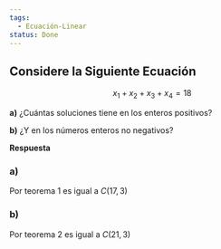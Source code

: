 ```yaml
---
tags:
  - Ecuación-Linear
status: Done
---
```


## Considere la Siguiente Ecuación

$$
x_1 + x_2 + x_3 + x_4 = 18
$$

**a)** ¿Cuántas soluciones tiene en los enteros positivos?

**b)** ¿Y en los números enteros no negativos?

**Respuesta**

### **a)**

Por teorema 1 es igual a $C(17, 3)$

### **b)**

Por teorema 2 es igual a $C(21, 3)$
